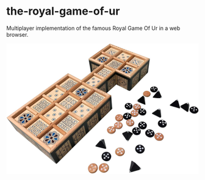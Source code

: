 # the-royal-game-of-ur
Multiplayer implementation of the famous Royal Game Of Ur in a web browser.

![Alt text](images/817dxnt7bAL._AC_SL1500_.jpg?raw=true "The royal game of Ur")
